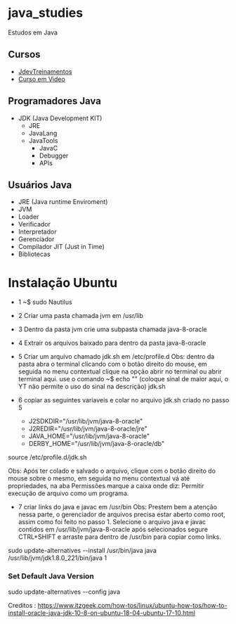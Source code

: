 # java_studies

Estudos em Java

## Cursos

- [JdevTreinamentos](https://github.com/thomaserick/java_studies/tree/master/curso-Jdev)
- [Curso em Video](https://github.com/thomaserick/java_studies/tree/master/poo)

## Programadores Java
- JDK (Java Development KIT)
    - JRE
    - JavaLang
    - JavaTools
      - JavaC
      - Debugger
      - APIs

## Usuários Java

- JRE (Java runtime Enviroment)
 - JVM
  - Loader
  - Verificador
  - Interpretador
  - Gerenciador
  - Compilador JIT (Just in Time)
- Bibliotecas

# Instalação Ubuntu

- 1
~$ sudo Nautilus

- 2 Criar uma pasta chamada jvm em /usr/lib

- 3 Dentro da pasta jvm crie uma subpasta chamada java-8-oracle

- 4 Extrair os arquivos baixado para dentro da pasta java-8-oracle

- 5 Criar um arquivo chamado jdk.sh em /etc/profile.d
Obs: dentro da pasta abra o terminal clicando com o botão direito do mouse,
em seguida no menu contextual clique na opção abrir no terminal ou abrir terminal aqui.
use o comando ~$ echo "" (coloque sinal de maior aqui, o YT não permite o uso do sinal na descrição) jdk.sh

- 6 copiar as seguintes variaveis e colar no arquivo jdk.sh criado no passo 5
  - J2SDKDIR="/usr/lib/jvm/java-8-oracle"
  - J2REDIR="/usr/lib/jvm/java-8-oracle/jre"
  - JAVA_HOME="/usr/lib/jvm/java-8-oracle"
  - DERBY_HOME="/usr/lib/jvm/java-8-oracle/db"

source /etc/profile.d/jdk.sh

Obs: Após ter colado e salvado o arquivo, clique com o botão direito do mouse sobre o mesmo,
em seguida no menu contextual vá até propriedades, na aba Permissões marque a caixa onde diz:
Permitir execução de arquivo como um programa.

- 7 criar links do java e javac em /usr/bin
Obs: Prestem bem a atenção nessa parte, o gerenciador de arquivos precisa estar aberto como
root, assim como foi feito no passo 1. Selecione o arquivo java e javac contidos em /usr/lib/jvm/java-8-oracle  após selecionados
segure CTRL+SHIFT e arraste para dentro de /usr/bin para copiar como links.


sudo update-alternatives --install /usr/bin/java java /usr/lib/jvm/jdk1.8.0_221/bin/java 1

### Set Default Java Version

sudo update-alternatives --config java

Creditos : https://www.itzgeek.com/how-tos/linux/ubuntu-how-tos/how-to-install-oracle-java-jdk-10-8-on-ubuntu-18-04-ubuntu-17-10.html
